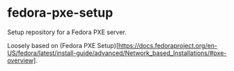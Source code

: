# fedora-pxe-setup
Setup repository for a Fedora PXE server.

Loosely based on (Fedora PXE Setup)[https://docs.fedoraproject.org/en-US/fedora/latest/install-guide/advanced/Network_based_Installations/#pxe-overview].
